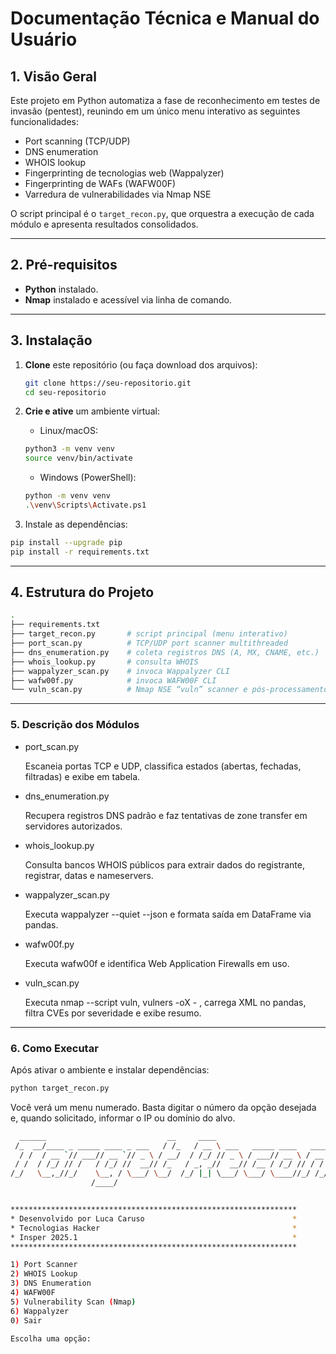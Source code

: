 # Documentação Técnica e Manual do Usuário

## 1. Visão Geral  
Este projeto em Python automatiza a fase de reconhecimento em testes de invasão (pentest), reunindo em um único menu interativo as seguintes funcionalidades:  
- Port scanning (TCP/UDP)  
- DNS enumeration  
- WHOIS lookup  
- Fingerprinting de tecnologias web (Wappalyzer)  
- Fingerprinting de WAFs (WAFW00F)  
- Varredura de vulnerabilidades via Nmap NSE  

O script principal é o `target_recon.py`, que orquestra a execução de cada módulo e apresenta resultados consolidados.

---

## 2. Pré-requisitos  

- **Python** instalado.  
- **Nmap** instalado e acessível via linha de comando.    

---

## 3. Instalação  

1. **Clone** este repositório (ou faça download dos arquivos):  
   ```bash
   git clone https://seu-repositorio.git
   cd seu-repositorio

2. **Crie e ative** um ambiente virtual:
    - Linux/macOS:
    ```bash
    python3 -m venv venv
    source venv/bin/activate
    ```

    - Windows (PowerShell):
    ```bash
    python -m venv venv
    .\venv\Scripts\Activate.ps1
    ```

3. Instale as dependências:
```bash
pip install --upgrade pip
pip install -r requirements.txt
```

---

## 4. Estrutura do Projeto
```bash
.
├── requirements.txt
├── target_recon.py       # script principal (menu interativo)
├── port_scan.py          # TCP/UDP port scanner multithreaded
├── dns_enumeration.py    # coleta registros DNS (A, MX, CNAME, etc.)
├── whois_lookup.py       # consulta WHOIS
├── wappalyzer_scan.py    # invoca Wappalyzer CLI
├── wafw00f.py            # invoca WAFW00F CLI
└── vuln_scan.py          # Nmap NSE “vuln” scanner e pós-processamento
```

---
### 5. Descrição dos Módulos
- port_scan.py

    Escaneia portas TCP e UDP, classifica estados (abertas, fechadas, filtradas) e exibe em tabela.

- dns_enumeration.py

    Recupera registros DNS padrão e faz tentativas de zone transfer em servidores autorizados.

- whois_lookup.py
    
    Consulta bancos WHOIS públicos para extrair dados do registrante, registrar, datas e nameservers.

- wappalyzer_scan.py
    
    Executa wappalyzer <url> --quiet --json e formata saída em DataFrame via pandas.

- wafw00f.py
    
    Executa wafw00f <url> e identifica Web Application Firewalls em uso.

- vuln_scan.py
    
    Executa nmap --script vuln, vulners -oX - <target>, carrega XML no pandas, filtra CVEs por severidade e exibe resumo.

---
### 6. Como Executar
Após ativar o ambiente e instalar dependências:

```bash
python target_recon.py
```
Você verá um menu numerado. Basta digitar o número da opção desejada e, quando solicitado, informar o IP ou domínio do alvo.

```bash
  ______                           __     ____
 /_  __/____ _ _____ ____ _ ___   / /_   / __ \ ___   _____ ____   ____ 
  / /  / __ `// ___// __ `// _ \ / __/  / /_/ // _ \ / ___// __ \ / __ \
 / /  / /_/ // /   / /_/ //  __// /_   / _, _//  __// /__ / /_/ // / / /
/_/   \__,_//_/    \__, / \___/ \__/  /_/ |_| \___/ \___/ \____//_/ /_/ 
                  /____/                                                                                                                                  


****************************************************************
* Desenvolvido por Luca Caruso                                 *
* Tecnologias Hacker                                           *
* Insper 2025.1                                                *
****************************************************************

1) Port Scanner
2) WHOIS Lookup
3) DNS Enumeration
4) WAFW00F
5) Vulnerability Scan (Nmap)
6) Wappalyzer
0) Sair

Escolha uma opção:
```
